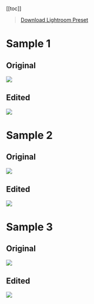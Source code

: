 [[toc]]

> [Download Lightroom Preset](/photography/lightroom/presets/nabeel-valley-vsco-a4.xmp)

# Sample 1

## Original

![](/public/photography/images/vsco-base-1.jpg)

## Edited

![](/public/photography/images/vsco-a4-1.jpg)

# Sample 2

## Original

![](/public/photography/images/vsco-base-2.jpg)

## Edited

![](/public/photography/images/vsco-a4-2.jpg)

# Sample 3

## Original

![](/public/photography/images/vsco-base-3.jpg)

## Edited

![](/public/photography/images/vsco-a4-3.jpg)
